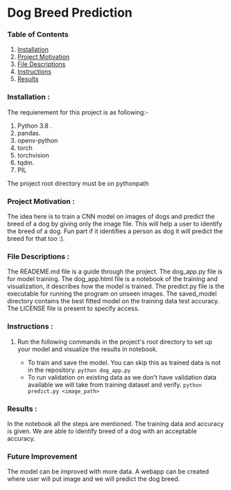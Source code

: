 # Dog Breed Prediction

### Table of Contents

1. [Installation](#Installation)
2. [Project Motivation](#Motivation)
3. [File Descriptions](#descriptions)
4. [Instructions](#Instructions)
5. [Results](#Results)


### Installation <a name='Installation'>:
The requierement for this project is as following:- <br>
 1. Python 3.8 .
 2. pandas.
 3. openv-python
 4. torch
 5. torchvision
 6. tqdm.
 7. PIL
 
The project root directory must be on pythonpath
 
 
### Project Motivation <a name='Motivation'>:
The idea here is to train a CNN model on images of dogs and predict the breed of a dog by
 giving only the image file. This will help a user to identify the breed of a dog. Fun part
 if it identifies a person as dog it will predict the breed for that too :).
 

### File Descriptions <a name='descriptions'>:
The READEME.md file is a guide through the project.
The dog_app.py file is for model training.
The dog_app.html file is a notebook of the training and visualization, it describes how the model is trained.
The predict.py file is the executable for running the program on unseen images.
The saved_model directory contains the best fitted model on the training data test accuracy.
The LICENSE file is present to specify access.

### Instructions <a name='Instructions'>:
1. Run the following commands in the project's root directory to set up your model and visualize the results in notebook.

    - To train and save the model. You can skip this as trained data is not in the repository.
        `python dog_app.py`
    - To run validation on existing data as we don't have validation data available we will take from training dataset and verify.
        `python predict.py <image_path>`



### Results <a name='Results'>:
In the notebook all the steps are mentioned. The training data and accuracy is given.
We are able to identify breed of a dog with an acceptable accuracy.

### Future Improvement 
The model can be improved with more data.
A webapp can be created where user will put image and we will predict the dog breed.
